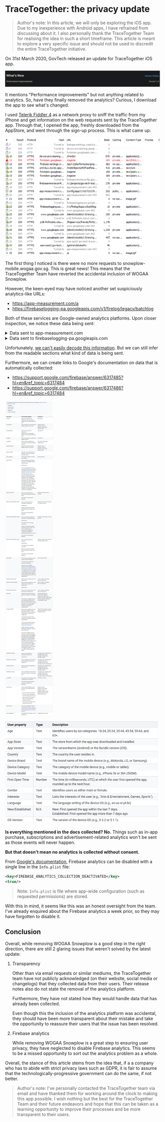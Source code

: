 # TraceTogether: the privacy update

> Author's note: In this article, we will only be exploring the iOS app. Due to my inexperience with Android apps, I have refrained from discussing about it. I also personally thank the TraceTogether Team for realising the idea in such a short timeframe. This article is meant to explore a very specific issue and should not be used to discredit the entire TraceTogether initiative.

On 31st March 2020, GovTech released an update for TraceTogether iOS app.

![TraceTogether version 1.4 changelog on Apple AppStore](./media/tracetogether-apple-appstore-changelog.png)

It mentions "Performance improvements" but not anything related to analytics. So, have they finally removed the analytics? Curious, I download the app to see what's changed.

I used [Telerik Fiddler 4](https://www.telerik.com/download/fiddler) as a network proxy to sniff the traffic from my iPhone and get information on the web requests sent by the TraceTogether app. Through that, I opened the app, freshly downloaded from the AppStore, and went through the sign-up process. This is what came up:

![TraceTogether network logs](./media/tracetogether-network-logs.png)

The first thing I noticed is there were no more requests to snowplow-mobile.wogaa.gov.sg. This is great news! This means that the TraceTogether Team have reverted the accidental inclusion of WOGAA Snowplow.

However, the keen-eyed may have noticed another set suspiciously analytics-like URLs:

- https://app-measurement.com/a
- https://firebaselogging-pa.googleapis.com/v1/firelog/legacy/batchlog

Both of these services are Google-owned analytics platforms. Upon closer inspection, we notice these data being sent:

<details>
<summary>Data sent to app-measurement.com</summary>

```
POST https://app-measurement.com/a HTTP/1.1
Host: app-measurement.com
Content-Type: application/x-www-form-urlencoded
Connection: keep-alive
Accept: */*
Accept-Language: en-sg
Content-Length: 1151
Accept-Encoding: gzip, deflate, br
User-Agent: TraceTogether/23 CFNetwork/1121.2.2 Darwin/19.3.0


 p


_oauto

_r

_uwa

_c

_pfo
"
_scInitialScreenViewController

_si ҃     _f݉   .݉   ._fi ݉   ._fot   ̢ .      .(݉   .0݉   .BiosJ13.3.1R
iPhone10,4Zen-sg` rsg.gov.tech.bluetrace 1.4        293E617885B149279E485D7CDCF6C1BC  )1:510731179958:ios:28487b80a62459446d5317 $DFCF2026-B857-4889-B915-FF77B702851D cFaJbOn7n0YshvmU1BVOg3         
 /

_sid Ӑ 

_sno


_oauto_s݉   .U

_si ҃     

_et
"
_scInitialScreenViewController


_oauto_e݉   .M

_si ҃     
"
_scInitialScreenViewController


_oauto_vs     . 

_si ҃     
"
_pcInitialScreenViewController
$
_scOnboardingStep1ViewController


_oauto

_pi ҃     _vs     .      .݉   ._fi ݉   ._fot   ̢ .݉   ._sid  Ӑ      ._sno      ._lte      ._se       .(݉   .0     .8݉   .BiosJ13.3.1R
iPhone10,4Zen-sg` rsg.gov.tech.bluetrace 1.4        293E617885B149279E485D7CDCF6C1BC  )1:510731179958:ios:28487b80a62459446d5317 ݉   . $DFCF2026-B857-4889-B915-FF77B702851D cFaJbOn7n0YshvmU1BVOg3         
```

</details>

<details>
<summary>Data sent to firebaselogging-pa.googleapis.com</summary>

```
POST https://firebaselogging-pa.googleapis.com/v1/firelog/legacy/batchlog HTTP/1.1
Host: firebaselogging-pa.googleapis.com
Content-Type: application/x-protobuf
Accept-Language: en-sg
Connection: keep-alive
Accept: */*
User-Agent: datatransport/4.0.0 fllsupport/1.4.0 apple/
X-Goog-Api-Key: AIzaSyB4G40IhwotnuD26vAV-0PAxOVr5zn1BCc
Accept-Encoding: gzip
Content-Length: 891


 
;"713"13.3.1*232SG:iPhoneBenZsg.gov.tech.bluetrace       .2 : J
iPhone10,4R)1:510731179958:ios:28487b80a62459446d5317bsg.gov.tech.bluetrace  60602000  13.3.1 13.0    
11E146-17E255     apple-sdk/17E255 fire-abt/3.1.2 fire-analytics/6.2.2 fire-auth/6.4.3 fire-fun/2.5.1 fire-iid/4.3.1 fire-install/1.1.0 fire-ios/6.6.2 fire-rc/4.4.7 fire-str/3.5.0 firebase-crashlytics/4.0.0-beta.4 swift/true xcode/11E146  x    ܾ  ό   .2 : J
iPhone10,4R)1:510731179958:ios:28487b80a62459446d5317bsg.gov.tech.bluetrace  60602000   13.3.1 13.0    
11E146-17E255     apple-sdk/17E255 fire-abt/3.1.2 fire-analytics/6.2.2 fire-auth/6.4.3 fire-fun/2.5.1 fire-iid/4.3.1 fire-install/1.1.0 fire-ios/6.6.2 fire-rc/4.4.7 fire-str/3.5.0 firebase-crashlytics/4.0.0-beta.4 swift/true xcode/11E146  x            .@    
```

</details>

Unfortunately, [we can't easily decode this information](https://stackoverflow.com/questions/54461349/how-to-decrypt-firebase-requests-to-app-measurement-com/54463682). But we can still infer from the readable sections what kind of data is being sent.

Furthermore, we can create links to Google's documentation on data that is automatically collected:

- https://support.google.com/firebase/answer/6317485?hl=en&ref_topic=6317484
- https://support.google.com/firebase/answer/6317486?hl=en&ref_topic=6317484

![Firebase automatically-collected events](./media/tracetogether-firebase-auto-events.png)

![Firebae automatically-collected user info](./media/tracetogether-firebase-auto-user-info.png)

**Is everything mentioned in the docs collected? No.** Things such as in-app purchase, subscriptions and advertisement-related analytics won't be sent as those events will never happen.

**But that doesn't mean no analytics is collected without consent.**

From [Google's documentation](https://firebase.google.com/docs/analytics/configure-data-collection#permanently_deactivate_collection_2), Firebase analytics can be disabled with a single line in the `Info.plist` file:

```xml
<key>FIREBASE_ANALYTICS_COLLECTION_DEACTIVATED</key>
<true/>
```

> Note: `Info.plist` is file where app-wide configuration (such as requested permissions) are stored.

With this in mind, it seems like this was an honest oversight from the team. I've already enquired about the Firebase analytics a week prior, so they may have forgotten to disable it.

## Conclusion

Overall, while removing WOGAA Snowplow is a good step in the right direction, there are still 2 glaring issues that weren't solved by the latest update:

1. Transparency

    Other than via email requests or similar mediums, the TraceTogether team have not publicly acknowledged (on their website, social media or changelogs) that they collected data from their users. Their release notes also do not state the removal of the analytics platform.

    Furthermore, they have not stated how they would handle data that has already been collected.

    Even though this the inclusion of the analytics platform was accidental, they should have been more transparent about their mistake and take the opportunity to reassure their users that the issue has been resolved.

2. Firebase analytics

    While removing WOGAA Snowplow is a great step to ensuring user privacy, they have neglected to disable Firebase analytics. This seems to be a missed opportunity to sort out the analytics problem as a whole.

Overall, the stance of this article stems from the idea that, if a a company who has to abide with strict privacy laws such as GDPR, it is fair to assume that the technologically-progressive government can do the same, if not better.

> Author's note: I've personally contacted the TraceTogether team via email and have thanked them for working around the clock to making this app possible. I wish nothing but the best for the TraceTogether Team and their future endeavors and hope that this can be taken as a learning opportunity to improve their processes and be more transparent to their users.

